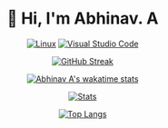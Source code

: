 <div align=center>
  
  # 👋 Hi, I'm Abhinav. A
  
  [![Linux](https://img.shields.io/badge/Linux-1a1927?style=for-the-badge&logo=linux&logoColor=white)](https://github.com/abhnva)
  [![Visual Studio Code](https://img.shields.io/badge/Visual_Studio_Code-1a1927?style=for-the-badge&logo=visual%20studio%20code&logoColor=white)](https://github.com/abhnva)

  [![GitHub Streak](http://github-readme-streak-stats.herokuapp.com?user=abhnva&theme=tokyonight&hide_border=true&date_format=M%20j%5B%2C%20Y%5D)](https://github.com/abhnva)
  
  [![Abhinav A's wakatime stats](https://github-readme-stats.vercel.app/api/wakatime?username=abhnva&theme=tokyonight&hide_border=true)](https://github.com/abhnva)
    
  [![Stats](https://github-readme-stats.vercel.app/api?username=abhnva&show_icons=true&theme=tokyonight&hide_border=true)](https://github.com/abhnva)

  [![Top Langs](https://github-readme-stats.vercel.app/api/top-langs/?username=abhnva&theme=tokyonight&layout=compact&hide_border=true)](https://github.com/abhnva)
  
</div>
